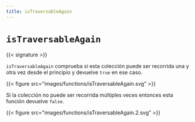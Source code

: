 ```yaml
---
title: isTraversableAgain
---
```


# `isTraversableAgain`

{{< signature >}}

`isTraversableAgain` comprueba si esta colección puede ser recorrida una y otra vez desde el
principio y devuelve `true` en ese caso.

{{< figure src="images/functions/isTraversableAgain.svg" >}}

Si la colección no puede ser recorrida múltiples veces entonces esta función devuelve `false`.

{{< figure src="images/functions/isTraversableAgain.2.svg" >}}
